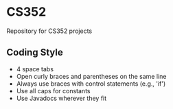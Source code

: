 CS352
=====
Repository for CS352 projects


Coding Style 
------------
* 4 space tabs
* Open curly braces and parentheses on the same line
* Always use braces with control statements (e.g., 'if')
* Use all caps for constants
* Use Javadocs wherever they fit
